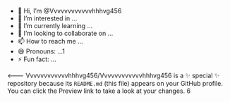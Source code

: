 - 👋 Hi, I’m @Vvvvvvvvvvvvhhhvg456
- 👀 I’m interested in ...
- 🌱 I’m currently learning ...
- 💞️ I’m looking to collaborate on ...
- 📫 How to reach me ...
- 😄 Pronouns: ...1
- ⚡ Fun fact: ...

<---
Vvvvvvvvvvvvhhhvg456/Vvvvvvvvvvvvhhhvg456 is a ✨ special ✨ repository because its `README.md` (this file) appears on your GitHub profile.
You can click the Preview link to take a look at your changes.
6
